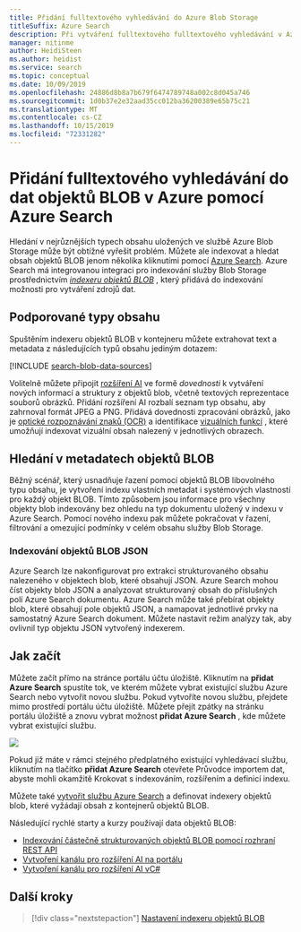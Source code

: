```yaml
---
title: Přidání fulltextového vyhledávání do Azure Blob Storage
titleSuffix: Azure Search
description: Při vytváření fulltextového fulltextového vyhledávání v Azure Search extrakce obsahu a přidání struktury do objektů blob Azure.
manager: nitinme
author: HeidiSteen
ms.author: heidist
ms.service: search
ms.topic: conceptual
ms.date: 10/09/2019
ms.openlocfilehash: 24886d8b8a7b679f6474789748a002c8d045a746
ms.sourcegitcommit: 1d0b37e2e32aad35cc012ba36200389e65b75c21
ms.translationtype: MT
ms.contentlocale: cs-CZ
ms.lasthandoff: 10/15/2019
ms.locfileid: "72331282"
---
```

# <a name="add-full-text-search-to-azure-blob-data-using-azure-search"></a>Přidání fulltextového vyhledávání do dat objektů BLOB v Azure pomocí Azure Search

Hledání v nejrůznějších typech obsahu uložených ve službě Azure Blob Storage může být obtížné vyřešit problém. Můžete ale indexovat a hledat obsah objektů BLOB jenom několika kliknutími pomocí [Azure Search](search-what-is-azure-search.md). Azure Search má integrovanou integraci pro indexování služby Blob Storage prostřednictvím [*indexeru objektů BLOB*](search-howto-indexing-azure-blob-storage.md) , který přidává do indexování možnosti pro vytváření zdrojů dat.

## <a name="supported-content-types"></a>Podporované typy obsahu

Spuštěním indexeru objektů BLOB v kontejneru můžete extrahovat text a metadata z následujících typů obsahu jediným dotazem:

[!INCLUDE [search-blob-data-sources](../../includes/search-blob-data-sources.md)]

Volitelně můžete připojit [rozšíření AI](search-blob-ai-integration.md) ve formě *dovednosti* k vytváření nových informací a struktury z objektů blob, včetně textových reprezentace souborů obrázků. Přidání rozšíření AI rozbalí seznam typ obsahu, aby zahrnoval formát JPEG a PNG. Přidává dovednosti zpracování obrázků, jako je [optické rozpoznávání znaků (OCR)](cognitive-search-skill-ocr.md) a identifikace [vizuálních funkcí](cognitive-search-skill-image-analysis.md) , které umožňují indexovat vizuální obsah nalezený v jednotlivých obrazech.

## <a name="search-through-your-blob-metadata"></a>Hledání v metadatech objektů BLOB
Běžný scénář, který usnadňuje řazení pomocí objektů BLOB libovolného typu obsahu, je vytvoření indexu vlastních metadat i systémových vlastností pro každý objekt BLOB. Tímto způsobem jsou informace pro všechny objekty blob indexovány bez ohledu na typ dokumentu uložený v indexu v Azure Search. Pomocí nového indexu pak můžete pokračovat v řazení, filtrování a omezující podmínky v celém obsahu služby Blob Storage.

### <a name="indexing-json-blobs"></a>Indexování objektů BLOB JSON
Azure Search lze nakonfigurovat pro extrakci strukturovaného obsahu nalezeného v objektech blob, které obsahují JSON. Azure Search mohou číst objekty blob JSON a analyzovat strukturovaný obsah do příslušných polí Azure Search dokumentu. Azure Search může také přebírat objekty blob, které obsahují pole objektů JSON, a namapovat jednotlivé prvky na samostatný Azure Search dokument. Můžete nastavit režim analýzy tak, aby ovlivnil typ objektu JSON vytvořený indexerem.

## <a name="how-to-get-started"></a>Jak začít

Můžete začít přímo na stránce portálu účtu úložiště. Kliknutím na **přidat Azure Search** spustíte tok, ve kterém můžete vybrat existující službu Azure Search nebo vytvořit novou službu. Pokud vytvoříte novou službu, přejdete mimo prostředí portálu účtu úložiště. Můžete přejít zpátky na stránku portálu úložiště a znovu vybrat možnost **přidat Azure Search** , kde můžete vybrat existující službu. 

![](./media/search-blob-storage-integration/blob-blade.png)

Pokud již máte v rámci stejného předplatného existující vyhledávací službu, kliknutím na tlačítko **přidat Azure Search** otevřete Průvodce importem dat, abyste mohli okamžitě Krokovat s indexováním, rozšířením a definicí indexu.

Můžete také [vytvořit službu Azure Search](search-create-index-portal.md) a definovat indexery objektů blob, které vyžádají obsah z kontejnerů objektů BLOB.

Následující rychlé starty a kurzy používají data objektů BLOB:

+ [Indexování částečně strukturovaných objektů BLOB pomocí rozhraní REST API](search-semi-structured-data.md)
+ [Vytvoření kanálu pro rozšíření AI na portálu](cognitive-search-quickstart-blob.md)
+ [Vytvoření kanálu pro rozšíření AI vC#](cognitive-search-tutorial-blob-dotnet.md)

## <a name="next-steps"></a>Další kroky

> [!div class="nextstepaction"]
> [Nastavení indexeru objektů BLOB](search-howto-indexing-azure-blob-storage.md) 
